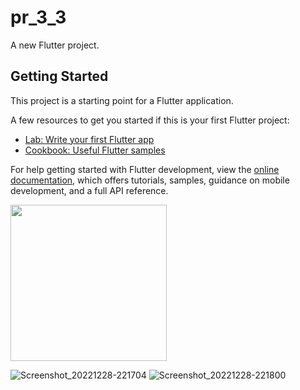 # pr_3_3

A new Flutter project.

## Getting Started

This project is a starting point for a Flutter application.

A few resources to get you started if this is your first Flutter project:

- [Lab: Write your first Flutter app](https://docs.flutter.dev/get-started/codelab)
- [Cookbook: Useful Flutter samples](https://docs.flutter.dev/cookbook)

For help getting started with Flutter development, view the
[online documentation](https://docs.flutter.dev/), which offers tutorials,
samples, guidance on mobile development, and a full API reference.

<img src="https://user-images.githubusercontent.com/118449869/209846079-9ac51f61-052e-4fcf-bbf1-6b27449ed29a.png" width="250px">

![Screenshot_20221228-221704](https://user-images.githubusercontent.com/118449869/209846079-9ac51f61-052e-4fcf-bbf1-6b27449ed29a.jpg)
![Screenshot_20221228-221800](https://user-images.githubusercontent.com/118449869/209846088-dbb05485-87b7-4e6b-9b79-b83b26d6eff0.jpg)

